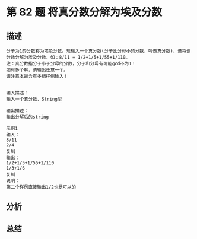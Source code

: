 # 第 82 题 将真分数分解为埃及分数
## 描述
    分子为1的分数称为埃及分数。现输入一个真分数(分子比分母小的分数，叫做真分数)，请将该分数分解为埃及分数。如：8/11 = 1/2+1/5+1/55+1/110。
    注：真分数指分子小于分母的分数，分子和分母有可能gcd不为1！
    如有多个解，请输出任意一个。
    请注意本题含有多组样例输入！
    
    
    输入描述：
    输入一个真分数，String型
    
    输出描述：
    输出分解后的string
    
    示例1
    输入：
    8/11
    2/4
    复制
    输出：
    1/2+1/5+1/55+1/110
    1/3+1/6
    复制
    说明：
    第二个样例直接输出1/2也是可以的
    
## 分析

## 总结